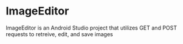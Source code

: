 # ImageEditor
ImageEditor is an Android Studio project that utilizes GET and POST requests to retreive, edit, and save images
